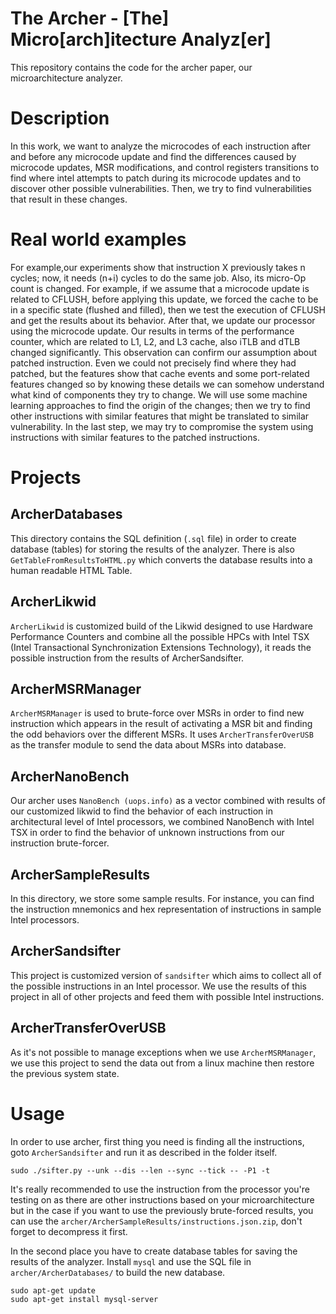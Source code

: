 # The Archer - [The] Micro[arch]itecture Analyz[er]
This repository contains the code for the archer paper, our microarchitecture analyzer.

# Description 
In  this  work,  we  want  to  analyze  the  microcodes  of each instruction after and before any microcode update and
find  the  differences  caused  by  microcode  updates,  MSR modifications, and control registers transitions to find where
intel  attempts  to  patch  during  its  microcode  updates  and to  discover  other  possible  vulnerabilities.  Then,  we  try  to find vulnerabilities that result in these changes.

# Real world examples 
For example,our experiments show that instruction X previously takes n cycles;  now,  it  needs (n+i) cycles  to  do  the  same  job.
Also,  its  micro-Op  count  is  changed.  For  example,  if  we assume  that  a  microcode  update  is  related  to  CFLUSH,
before applying this update, we forced the cache to be in a specific state (flushed and filled), then we test the execution
of CFLUSH and get the results about its behavior. After that, we  update  our  processor  using  the  microcode  update.  Our
results in terms of the performance counter, which are related to  L1,  L2,  and  L3  cache,  also  iTLB  and  dTLB  changed
significantly.  This  observation  can  confirm  our  assumption about patched instruction. Even we could not precisely find
where  they  had  patched,  but  the  features  show  that  cache events and some port-related features changed so by knowing
these  details  we  can  somehow  understand  what  kind  of components they try to change. We will use some machine
learning  approaches  to  find  the  origin  of  the  changes;  then we  try  to  find  other  instructions  with  similar  features  that might be translated to similar vulnerability. In the last step, we may try to compromise the system using instructions with similar features to the patched instructions.

# Projects 

## ArcherDatabases
This directory contains the SQL definition (`.sql` file) in order to create database (tables) for storing the results of the analyzer. There is also `GetTableFromResultsToHTML.py` which converts the database results into a human readable HTML Table.

## ArcherLikwid
`ArcherLikwid` is customized build of the Likwid designed to use Hardware Performance Counters and combine all the possible HPCs with Intel TSX (Intel Transactional Synchronization Extensions Technology), it reads the possible instruction from the results of ArcherSandsifter.

## ArcherMSRManager
`ArcherMSRManager` is used to brute-force over MSRs in order to find new instruction which appears in the result of activating a MSR bit and finding the odd behaviors over the different MSRs. It uses `ArcherTransferOverUSB` as the transfer module to send the data about MSRs into database.

## ArcherNanoBench
Our archer uses `NanoBench (uops.info)` as a vector combined with results of our customized likwid to find the behavior of each instruction in architectural level of Intel processors, we combined NanoBench with Intel TSX in order to find the behavior of unknown instructions from our instruction brute-forcer.

## ArcherSampleResults
In this directory, we store some sample results. For instance, you can find the instruction mnemonics and hex representation of instructions in sample Intel processors.

## ArcherSandsifter
This project is customized version of `sandsifter` which aims to collect all of the possible instructions in an Intel processor. We use the results of this project in all of other projects and feed them with possible Intel instructions.

## ArcherTransferOverUSB
As it's not possible to manage exceptions when we use `ArcherMSRManager`, we use this project to send the data out from a linux machine then restore the previous system state.

# Usage 
In order to use archer, first thing you need is finding all the instructions, goto `ArcherSandsifter` and run it as described in the folder itself.

`sudo ./sifter.py --unk --dis --len --sync --tick -- -P1 -t`

It's really recommended to use the instruction from the processor you're testing on as there are other instructions based on your microarchitecture but in the case if you want to use the previously brute-forced results, you can use the `archer/ArcherSampleResults/instructions.json.zip`, don't forget to decompress it first.

In the second place you have to create database tables for saving the results of the analyzer. Install `mysql` and use the SQL file in `archer/ArcherDatabases/` to build the new database.

```
sudo apt-get update
sudo apt-get install mysql-server
```


